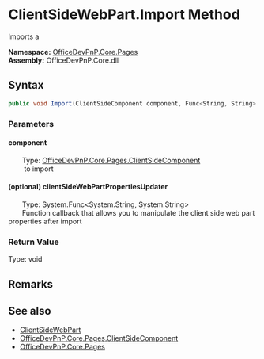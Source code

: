 # ClientSideWebPart.Import Method  
 Imports a   

**Namespace:** [OfficeDevPnP.Core.Pages](OfficeDevPnP.Core.Pages.md)  
**Assembly:** OfficeDevPnP.Core.dll  
## Syntax
```C#
public void Import(ClientSideComponent component, Func<String, String> clientSideWebPartPropertiesUpdater)
```
### Parameters
#### component  
&emsp;&emsp;Type: [OfficeDevPnP.Core.Pages.ClientSideComponent](OfficeDevPnP.Core.Pages.ClientSideComponent.md)  
&emsp;&emsp; to import  

  

#### (optional) clientSideWebPartPropertiesUpdater  
&emsp;&emsp;Type: System.Func&lt;System.String, System.String&gt;  
&emsp;&emsp;Function callback that allows you to manipulate the client side web part properties after import  

  

### Return Value
Type: void  

## Remarks
  
## See also
- [ClientSideWebPart](OfficeDevPnP.Core.Pages.ClientSideWebPart.md) 
- [OfficeDevPnP.Core.Pages.ClientSideComponent](OfficeDevPnP.Core.Pages.ClientSideComponent.md)
- [OfficeDevPnP.Core.Pages](OfficeDevPnP.Core.Pages.md) 

